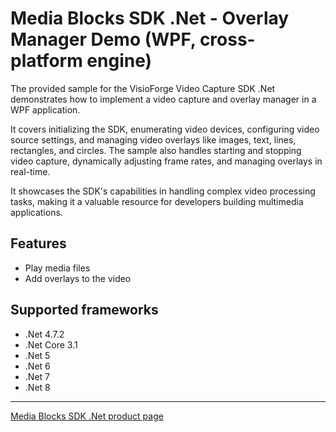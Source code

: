 # Media Blocks SDK .Net - Overlay Manager Demo (WPF, cross-platform engine)

The provided sample for the VisioForge Video Capture SDK .Net demonstrates how to implement a video capture and overlay manager in a WPF application.

It covers initializing the SDK, enumerating video devices, configuring video source settings, and managing video overlays like images, text, lines, rectangles, and circles. The sample also handles starting and stopping video capture, dynamically adjusting frame rates, and managing overlays in real-time.

It showcases the SDK's capabilities in handling complex video processing tasks, making it a valuable resource for developers building multimedia applications.

## Features

- Play media files
- Add overlays to the video

## Supported frameworks

- .Net 4.7.2
- .Net Core 3.1
- .Net 5
- .Net 6
- .Net 7
- .Net 8

---

[Media Blocks SDK .Net product page](https://www.visioforge.com/media-blocks-sdk)
